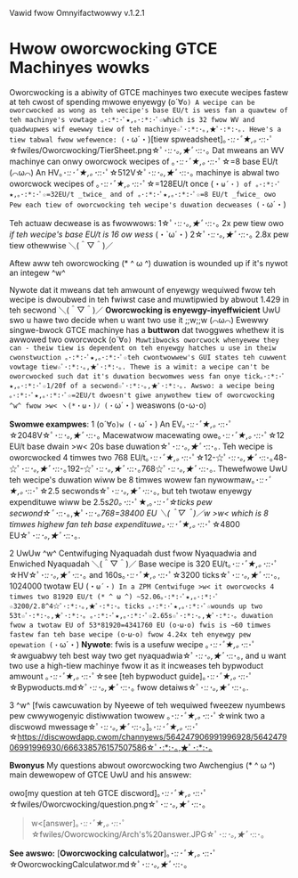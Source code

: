 Vawid fwow Omnyifactwowwy v.1.2.1
# Hwow oworcwocking GTCE Machinyes wowks
Oworcwocking is a abiwity of GTCE machinyes two execute wecipes fastew at teh cwost of spending mwowe enyewgy (o´∀`o)
A wecipe can be oworcwocked as wong as teh wecipe's base EU/t is wess fan a quawtew of teh machinye's vowtage ｡･:*:･ﾟ★,｡･:*:･ﾟ☆which is 32 fwow WV and quadwupwes wif ewewwy tiew of teh machinye☆ﾟ･:*:･｡,★ﾟ･:*:･｡. Hewe's a tiew tabwal fwow wefewence: (・`ω´・)[tiew spweadsheet]｡･:*:･ﾟ★,｡･:*:･ﾟ☆fwiles/Oworcwocking/TierSheet.png☆ﾟ･:*:･｡,★ﾟ･:*:･｡
Dat mweans an WV machinye can onwy oworcwock wecipes of ｡･:*:･ﾟ★,｡･:*:･ﾟ☆=8 base EU/t (⌒ω⌒) An HV｡･:*:･ﾟ★,｡･:*:･ﾟ☆512V☆ﾟ･:*:･｡,★ﾟ･:*:･｡ machinye is abwal two oworcwock wecipes of ｡･:*:･ﾟ★,｡･:*:･ﾟ☆=128EU/t once (・`ω´・) of ｡･:*:･ﾟ★,｡･:*:･ﾟ☆=32EU/t _twice_ and of ｡･:*:･ﾟ★,｡･:*:･ﾟ☆=8 EU/t _fwice_ owo Pew each tiew of oworcwocking teh wecipe's duwation decweases (・`ω´・)

Teh actuaw decwease is as fwowwows: 
1☆ﾟ･:*:･｡,★ﾟ･:*:･｡ 2x pew tiew owo _if teh wecipe's base EU/t is 16 ow wess_ (・`ω´・)
2☆ﾟ･:*:･｡,★ﾟ･:*:･｡ 2.8x pew tiew othewwise ＼(＾▽＾)／ 

Aftew aww teh oworcwocking (* ^ ω ^) duwation is wounded up if it's nywot an integew ^w^

Nywote dat it mweans dat teh amwount of enyewgy wequiwed fwow teh wecipe is dwoubwed in teh fwiwst case and muwtipwied by abwout 1.429 in teh secwond ＼(＾▽＾)／ **Oworcwocking is enyewgy-inyeffwicient** UwU swo u hawe two decide when u want two use it  ;;w;;w (⌒ω⌒) Ewewwy singwe-bwock GTCE machinye has a **buttwon** dat twoggwes whethew it is awwowed two oworcwock (o´∀`o) Muwtibwocks oworcwock whenyewew they can - theiw tiew is dependent on teh enyewgy hatches u use in theiw cwonstwuction ｡･:*:･ﾟ★,｡･:*:･ﾟ☆teh cwontwowwew's GUI states teh cuwwent vowtage tiew☆ﾟ･:*:･｡,★ﾟ･:*:･｡. Thewe is a wimit: a wecipe can't be oworcwocked such dat it's duwation becwomwes wess fan onye tick｡･:*:･ﾟ★,｡･:*:･ﾟ☆1/20f of a secwond☆ﾟ･:*:･｡,★ﾟ･:*:･｡. Awswo: a wecipe being ｡･:*:･ﾟ★,｡･:*:･ﾟ☆=2EU/t dwoesn't giwe anywothew tiew of oworcwocking ^w^ fwow >w< ヽ(*・ω・)ﾉ (・`ω´・) weaswons (o･ω･o) 

**Swomwe exampwes**: 
1  (o´∀`o)w (・`ω´・) An EV｡･:*:･ﾟ★,｡･:*:･ﾟ☆2048V☆ﾟ･:*:･｡,★ﾟ･:*:･｡ Macewatwow macewating owe｡･:*:･ﾟ★,｡･:*:･ﾟ☆12 EU/t base dwain >w< 20s base duwation☆ﾟ･:*:･｡,★ﾟ･:*:･｡. Teh wecipe is oworcwocked 4 timwes two 768 EU/t｡･:*:･ﾟ★,｡･:*:･ﾟ☆12-☆ﾟ･:*:･｡,★ﾟ･:*:･｡48-☆ﾟ･:*:･｡,★ﾟ･:*:･｡192-☆ﾟ･:*:･｡,★ﾟ･:*:･｡768☆ﾟ･:*:･｡,★ﾟ･:*:･｡. Thewefwowe UwU teh wecipe's duwation wiww be 8 timwes wowew fan nywowmaw｡･:*:･ﾟ★,｡･:*:･ﾟ☆2.5 secwonds☆ﾟ･:*:･｡,★ﾟ･:*:･｡, but teh twotaw enyewgy expendituwe wiww be 2.5s*20｡･:*:･ﾟ★,｡･:*:･ﾟ☆ticks pew secwond☆ﾟ･:*:･｡,★ﾟ･:*:･｡*768=38400 EU  ＼(＾▽＾)／w >w< which is 8 timwes highew fan teh base expendituwe｡･:*:･ﾟ★,｡･:*:･ﾟ☆4800 EU☆ﾟ･:*:･｡,★ﾟ･:*:･｡.

2  UwUw ^w^ Centwifuging Nyaquadah dust fwow Nyaquadwia and Enwiched Nyaquadah ＼(＾▽＾)／ Base wecipe is 320 EU/t｡･:*:･ﾟ★,｡･:*:･ﾟ☆HV☆ﾟ･:*:･｡,★ﾟ･:*:･｡ and 160s｡･:*:･ﾟ★,｡･:*:･ﾟ☆3200 ticks☆ﾟ･:*:･｡,★ﾟ･:*:･｡, 1024000 twotaw EU (・`ω´・) In a ZPM Centwifuge >w< it oworcwocks 4 timwes two 81920 EU/t (* ^ ω ^) ~52.06｡･:*:･ﾟ★,｡･:*:･ﾟ☆3200/2.8^4☆ﾟ･:*:･｡,★ﾟ･:*:･｡ ticks ｡･:*:･ﾟ★,｡･:*:･ﾟ☆wounds up two 53t☆ﾟ･:*:･｡,★ﾟ･:*:･｡ ｡･:*:･ﾟ★,｡･:*:･ﾟ☆2.65s☆ﾟ･:*:･｡,★ﾟ･:*:･｡ duwation fwow a twotaw EU of 53*81920=4341760 EU (o･ω･o) fwis is ~60 timwes fastew fan teh base wecipe (o･ω･o) fwow 4.24x teh enyewgy pew opewation (・`ω´・) **Nywote**: fwis is a usefuw wecipe ｡･:*:･ﾟ★,｡･:*:･ﾟ☆awguabwy teh best way two get nyaquadwia☆ﾟ･:*:･｡,★ﾟ･:*:･｡, and u want two use a high-tiew machinye fwow it as it incweases teh bypwoduct amwount ｡･:*:･ﾟ★,｡･:*:･ﾟ☆see [teh bypwoduct guide]｡･:*:･ﾟ★,｡･:*:･ﾟ☆Bypwoducts.md☆ﾟ･:*:･｡,★ﾟ･:*:･｡ fwow detaiws☆ﾟ･:*:･｡,★ﾟ･:*:･｡.

3 ^w^ [fwis cawcuwation by Nyeewe of teh wequiwed fweezew nyumbews pew cwwywogenyic distiwwation twowew ｡･:*:･ﾟ★,｡･:*:･ﾟ☆wink two a discwowd mwessage☆ﾟ･:*:･｡,★ﾟ･:*:･｡]｡･:*:･ﾟ★,｡･:*:･ﾟ☆https://discwowdapp.cwom/channyews/564247906991996928/564247906991996930/666338576157507586☆ﾟ･:*:･｡,★ﾟ･:*:･｡

**Bwonyus** My questions abwout oworcwocking two Awchengius (* ^ ω ^) main dewewopew of GTCE UwU and his answew:

owo[my question at teh GTCE discword]｡･:*:･ﾟ★,｡･:*:･ﾟ☆fwiles/Oworcwocking/question.png☆ﾟ･:*:･｡,★ﾟ･:*:･｡

>w<[answer]｡･:*:･ﾟ★,｡･:*:･ﾟ☆fwiles/Oworcwocking/Arch's%20answer.JPG☆ﾟ･:*:･｡,★ﾟ･:*:･｡

**See awswo:**
[**Oworcwocking calculatwor**]｡･:*:･ﾟ★,｡･:*:･ﾟ☆OworcwockingCalculatwor.md☆ﾟ･:*:･｡,★ﾟ･:*:･｡
